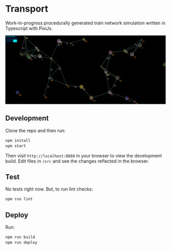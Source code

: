# Transport

Work-in-progress procedurally generated train network simulation written in 
Typescript with PixiJs.

![Screenshot of simulation](img/screenshot.png)

## Development

Clone the repo and then run:

```bash
npm install
npm start
```

Then visit `http://localhost:8888` in your browser to view the development 
build. Edit files in `/src` and see the changes reflected in the browser.

## Test

No tests right now. But, to run lint checks:

```bash
npm run lint
```

## Deploy

Run:

```bash
npm run build
npm run deploy
```
